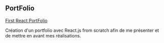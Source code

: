 ## PortFolio 

[First React PortFolio](https://mamednoor.netlify.app)  

Création d'un portfolio avec React.js from scratch afin de me présenter et de mettre en avant mes réalisations.
